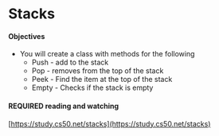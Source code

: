 # Stacks

#### Objectives

* You will create a class with methods for the following
	* Push - add to the stack
	* Pop - removes from the top of the stack
	* Peek - Find the item at the top of the stack
	* Empty - Checks if the stack is empty
	
#### REQUIRED reading and watching
[https://study.cs50.net/stacks](https://study.cs50.net/stacks)